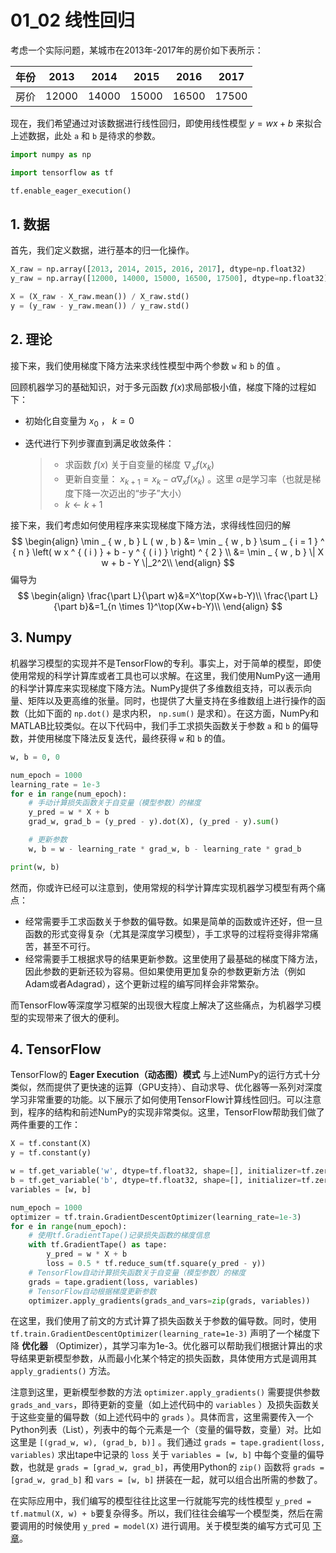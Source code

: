 # 01_02 线性回归

考虑一个实际问题，某城市在2013年-2017年的房价如下表所示：

| 年份 | 2013  | 2014  | 2015  | 2016  | 2017  |
| ---- | ----- | ----- | ----- | ----- | ----- |
| 房价 | 12000 | 14000 | 15000 | 16500 | 17500 |

现在，我们希望通过对该数据进行线性回归，即使用线性模型 $y=wx+b$ 来拟合上述数据，此处 `a` 和 `b` 是待求的参数。

```python
import numpy as np

import tensorflow as tf

tf.enable_eager_execution()
```

## 1. 数据

首先，我们定义数据，进行基本的归一化操作。

```python
X_raw = np.array([2013, 2014, 2015, 2016, 2017], dtype=np.float32)
y_raw = np.array([12000, 14000, 15000, 16500, 17500], dtype=np.float32)

X = (X_raw - X_raw.mean()) / X_raw.std()
y = (y_raw - y_raw.mean()) / y_raw.std()
```

## 2. 理论

接下来，我们使用梯度下降方法来求线性模型中两个参数 `w` 和 `b` 的值 。

回顾机器学习的基础知识，对于多元函数 $f(x)​$ 求局部极小值，梯度下降的过程如下：

- 初始化自变量为 $x_0$ ， $k=0$ 

- 迭代进行下列步骤直到满足收敛条件：

  > - 求函数 $f(x)$ 关于自变量的梯度 $\nabla_x f(x_k)​$ 
  > - 更新自变量： $x_{k+1}=x_k-\alpha\nabla_x f(x_k)$ 。这里 $\alpha​$ 是学习率（也就是梯度下降一次迈出的“步子”大小）
  > - $k\gets k+1​$ 

接下来，我们考虑如何使用程序来实现梯度下降方法，求得线性回归的解
$$
\begin{align}
\min _ { w , b } L ( w , b ) 
&= \min _ { w , b } \sum _ { i = 1 } ^ { n } \left( w x ^ { ( i ) } + b - y ^ { ( i ) } \right) ^ { 2 } \\
&= \min _ { w , b } \| X w + b - Y \|_2^2\\
\end{align}
$$
偏导为
$$
\begin{align}
\frac{\part L}{\part w}&=X^\top(Xw+b-Y)\\
\frac{\part L}{\part b}&=1_{n \times 1}^\top(Xw+b-Y)\\
\end{align}
$$

## 3. Numpy

机器学习模型的实现并不是TensorFlow的专利。事实上，对于简单的模型，即使使用常规的科学计算库或者工具也可以求解。在这里，我们使用NumPy这一通用的科学计算库来实现梯度下降方法。NumPy提供了多维数组支持，可以表示向量、矩阵以及更高维的张量。同时，也提供了大量支持在多维数组上进行操作的函数（比如下面的 `np.dot()` 是求内积， `np.sum()` 是求和）。在这方面，NumPy和MATLAB比较类似。在以下代码中，我们手工求损失函数关于参数 `a` 和 `b` 的偏导数，并使用梯度下降法反复迭代，最终获得 `w` 和 `b` 的值。

```python
w, b = 0, 0

num_epoch = 1000
learning_rate = 1e-3
for e in range(num_epoch):
    # 手动计算损失函数关于自变量（模型参数）的梯度
    y_pred = w * X + b
    grad_w, grad_b = (y_pred - y).dot(X), (y_pred - y).sum()

    # 更新参数
    w, b = w - learning_rate * grad_w, b - learning_rate * grad_b

print(w, b)
```

然而，你或许已经可以注意到，使用常规的科学计算库实现机器学习模型有两个痛点：

- 经常需要手工求函数关于参数的偏导数。如果是简单的函数或许还好，但一旦函数的形式变得复杂（尤其是深度学习模型），手工求导的过程将变得非常痛苦，甚至不可行。
- 经常需要手工根据求导的结果更新参数。这里使用了最基础的梯度下降方法，因此参数的更新还较为容易。但如果使用更加复杂的参数更新方法（例如Adam或者Adagrad），这个更新过程的编写同样会非常繁杂。

而TensorFlow等深度学习框架的出现很大程度上解决了这些痛点，为机器学习模型的实现带来了很大的便利。

## 4. TensorFlow

TensorFlow的 **Eager Execution（动态图）模式** 与上述NumPy的运行方式十分类似，然而提供了更快速的运算（GPU支持）、自动求导、优化器等一系列对深度学习非常重要的功能。以下展示了如何使用TensorFlow计算线性回归。可以注意到，程序的结构和前述NumPy的实现非常类似。这里，TensorFlow帮助我们做了两件重要的工作：

```python
X = tf.constant(X)
y = tf.constant(y)

w = tf.get_variable('w', dtype=tf.float32, shape=[], initializer=tf.zeros_initializer)
b = tf.get_variable('b', dtype=tf.float32, shape=[], initializer=tf.zeros_initializer)
variables = [w, b]

num_epoch = 1000
optimizer = tf.train.GradientDescentOptimizer(learning_rate=1e-3)
for e in range(num_epoch):
    # 使用tf.GradientTape()记录损失函数的梯度信息
    with tf.GradientTape() as tape:
        y_pred = w * X + b
        loss = 0.5 * tf.reduce_sum(tf.square(y_pred - y))
    # TensorFlow自动计算损失函数关于自变量（模型参数）的梯度
    grads = tape.gradient(loss, variables)
    # TensorFlow自动根据梯度更新参数
    optimizer.apply_gradients(grads_and_vars=zip(grads, variables))
```

在这里，我们使用了前文的方式计算了损失函数关于参数的偏导数。同时，使用 `tf.train.GradientDescentOptimizer(learning_rate=1e-3)` 声明了一个梯度下降 **优化器** （Optimizer），其学习率为1e-3。优化器可以帮助我们根据计算出的求导结果更新模型参数，从而最小化某个特定的损失函数，具体使用方式是调用其 `apply_gradients()` 方法。

注意到这里，更新模型参数的方法 `optimizer.apply_gradients()` 需要提供参数 `grads_and_vars`，即待更新的变量（如上述代码中的 `variables` ）及损失函数关于这些变量的偏导数（如上述代码中的 `grads` ）。具体而言，这里需要传入一个Python列表（List），列表中的每个元素是一个（变量的偏导数，变量）对。比如这里是 `[(grad_w, w), (grad_b, b)]` 。我们通过 `grads = tape.gradient(loss, variables)` 求出tape中记录的 `loss` 关于 `variables = [w, b]` 中每个变量的偏导数，也就是 `grads = [grad_w, grad_b]`，再使用Python的 `zip()` 函数将 `grads = [grad_w, grad_b]` 和 `vars = [w, b]` 拼装在一起，就可以组合出所需的参数了。

在实际应用中，我们编写的模型往往比这里一行就能写完的线性模型 `y_pred = tf.matmul(X, w) + b`要复杂得多。所以，我们往往会编写一个模型类，然后在需要调用的时候使用 `y_pred = model(X)` 进行调用。关于模型类的编写方式可见 [下章](https://tf.wiki/zh/models.html)。

